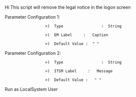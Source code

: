 Hi
This script will remove the legal notice in the logon screen

 

Parameter Configuration 1:

                      >)  Type                 :  String

                      >)  EM Label     :   Caption 

                      >)  Default Value :  " "
 

Parameter Configuration 2:

                      >)  Type                 :  String

                      >)  ITSM Label     :   Message 

                      >)  Default Value :   " "


Run as LocalSystem User